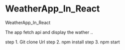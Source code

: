 # WeatherApp_In_React
WeatherApp_In_React

The app fetch api and display the wather ..

step 1. Git clone Url
step 2. npm install
step 3. npm start 
